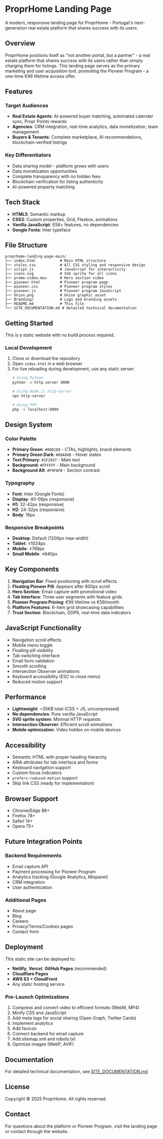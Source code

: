 # ProprHome Landing Page

A modern, responsive landing page for ProprHome - Portugal's next-generation real estate platform that shares success with its users.

## Overview

ProprHome positions itself as "not another portal, but a partner" - a real estate platform that shares success with its users rather than simply charging them for listings. This landing page serves as the primary marketing and user acquisition tool, promoting the Pioneer Program - a one-time €99 lifetime access offer.

## Features

### Target Audiences
- **Real Estate Agents**: AI-powered buyer matching, automated calendar sync, Propr Points rewards
- **Agencies**: CRM integration, real-time analytics, data monetization, team management
- **Buyers & Tenants**: Complete marketplace, AI recommendations, blockchain-verified listings

### Key Differentiators
- Data sharing model - platform grows with users
- Data monetization opportunities
- Complete transparency with no hidden fees
- Blockchain verification for listing authenticity
- AI-powered property matching

## Tech Stack

- **HTML5**: Semantic markup
- **CSS3**: Custom properties, Grid, Flexbox, animations
- **Vanilla JavaScript**: ES6+ features, no dependencies
- **Google Fonts**: Inter typeface

## File Structure

```
proprhome-landing-page-main/
├── index.html           # Main HTML structure
├── styles.css           # All CSS styling and responsive design
├── script.js            # JavaScript for interactivity
├── icons.svg            # SVG sprite for all icons
├── promo-video.mov      # Hero section video
├── pioneer.html         # Pioneer program page
├── pioneer.css          # Pioneer program styles
├── pioneer.js           # Pioneer program JavaScript
├── Union.png            # Union graphic asset
├── Branding/            # Logo and branding assets
├── README.md            # This file
└── SITE_DOCUMENTATION.md # Detailed technical documentation
```

## Getting Started

This is a static website with no build process required.

### Local Development

1. Clone or download the repository
2. Open `index.html` in a web browser
3. For live reloading during development, use any static server:
   ```bash
   # Using Python
   python -m http.server 8000

   # Using Node.js http-server
   npx http-server

   # Using PHP
   php -S localhost:8000
   ```

## Design System

### Color Palette
- **Primary Green**: `#00D188` - CTAs, highlights, brand elements
- **Primary Green Dark**: `#00A86B` - Hover states
- **Text Primary**: `#1F2937` - Main text
- **Background**: `#FFFFFF` - Main background
- **Background Alt**: `#F9FAFB` - Section contrast

### Typography
- **Font**: Inter (Google Fonts)
- **Display**: 40-56px (responsive)
- **H1**: 32-42px (responsive)
- **H2**: 24-32px (responsive)
- **Body**: 16px

### Responsive Breakpoints
- **Desktop**: Default (1200px max-width)
- **Tablet**: ≤1024px
- **Mobile**: ≤768px
- **Small Mobile**: ≤640px

## Key Components

1. **Navigation Bar**: Fixed positioning with scroll effects
2. **Floating Pioneer Pill**: Appears after 800px scroll
3. **Hero Section**: Email capture with promotional video
4. **Tab Interface**: Three user segments with feature grids
5. **Pioneer Program Pricing**: €99 lifetime vs €59/month
6. **Platform Features**: 6-item grid showcasing capabilities
7. **Trust Section**: Blockchain, GDPR, real-time data indicators

## JavaScript Functionality

- Navigation scroll effects
- Mobile menu toggle
- Floating pill visibility
- Tab switching interface
- Email form validation
- Smooth scrolling
- Intersection Observer animations
- Keyboard accessibility (ESC to close menu)
- Reduced motion support

## Performance

- **Lightweight**: ~35KB total (CSS + JS, uncompressed)
- **No dependencies**: Pure vanilla JavaScript
- **SVG sprite system**: Minimal HTTP requests
- **Intersection Observer**: Efficient scroll animations
- **Mobile optimization**: Video hidden on mobile devices

## Accessibility

- Semantic HTML with proper heading hierarchy
- ARIA attributes for tab interface and forms
- Keyboard navigation support
- Custom focus indicators
- `prefers-reduced-motion` support
- Skip link CSS (ready for implementation)

## Browser Support

- Chrome/Edge 88+
- Firefox 78+
- Safari 14+
- Opera 75+

## Future Integration Points

### Backend Requirements
- Email capture API
- Payment processing for Pioneer Program
- Analytics tracking (Google Analytics, Mixpanel)
- CRM integration
- User authentication

### Additional Pages
- About page
- Blog
- Careers
- Privacy/Terms/Cookies pages
- Contact form

## Deployment

This static site can be deployed to:
- **Netlify**, **Vercel**, **GitHub Pages** (recommended)
- **Cloudflare Pages**
- **AWS S3 + CloudFront**
- Any static hosting service

### Pre-Launch Optimizations
1. Compress and convert video to efficient formats (WebM, MP4)
2. Minify CSS and JavaScript
3. Add meta tags for social sharing (Open Graph, Twitter Cards)
4. Implement analytics
5. Add favicon
6. Connect backend for email capture
7. Add sitemap.xml and robots.txt
8. Optimize images (WebP, AVIF)

## Documentation

For detailed technical documentation, see [SITE_DOCUMENTATION.md](SITE_DOCUMENTATION.md)

## License

Copyright © 2025 ProprHome. All rights reserved.

## Contact

For questions about the platform or Pioneer Program, visit the landing page or contact through the website.
